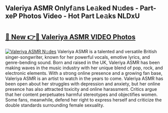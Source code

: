 ## Valeriya ASMR Onlyf𝚊ns Le𝚊ked N𝚞des - Part-xeP Photos Video - Hot Part Le𝚊ks NLDxU

# <h2><a href="http://ab23782.deff.icu/?id=Valeriya+ASMR">🔗 New 👉🔴 Valeriya ASMR VIDEO Photos</a></h2>

[![Valeriya ASMR N𝚞des](https://i.imgur.com/rIISA9y.gif)](http://ab23782.deff.icu/?id=Valeriya+ASMR)
Valeriya ASMR is a talented and versatile British singer-songwriter, known for her powerful vocals, emotive lyrics, and genre-bending sound. Born and raised in the UK, Valeriya ASMR has been making waves in the music industry with her unique blend of pop, rock, and electronic elements. With a strong online presence and a growing fan base, Valeriya ASMR is an artist to watch in the years to come. Valeriya ASMR has been open about her struggles with depression and anxiety, but her online presence has also attracted toxicity and online harassment. Critics argue that her content perpetuates harmful stereotypes and objectifies women. Some fans, meanwhile, defend her right to express herself and criticize the double standards surrounding female sexuality.

